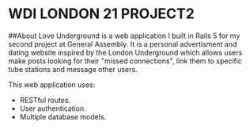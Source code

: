 # WDI LONDON 21 PROJECT2

##About
Love Underground is a web application I built in Rails 5 for my second project at General Assembly. It is a personal advertisment and dating website inspired by the London Underground which allows users make posts looking for their "missed connections", link them to specific tube stations and message other users. 

This web application uses:

- RESTful routes.
- User authentication.
- Multiple database models.




